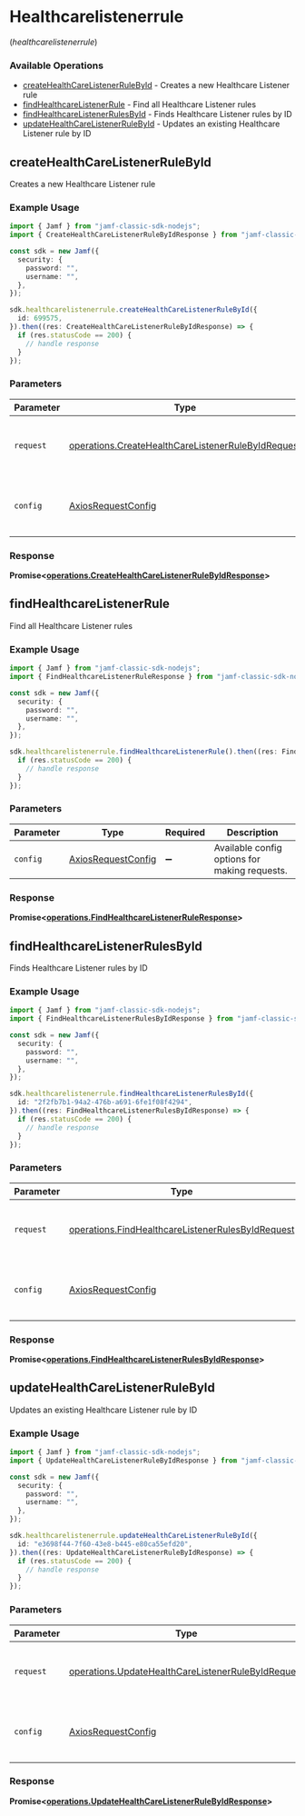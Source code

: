 # Healthcarelistenerrule
(*healthcarelistenerrule*)

### Available Operations

* [createHealthCareListenerRuleById](#createhealthcarelistenerrulebyid) - Creates a new Healthcare Listener rule
* [findHealthcareListenerRule](#findhealthcarelistenerrule) - Find all Healthcare Listener rules
* [findHealthcareListenerRulesById](#findhealthcarelistenerrulesbyid) - Finds Healthcare Listener rules by ID
* [updateHealthCareListenerRuleById](#updatehealthcarelistenerrulebyid) - Updates an existing Healthcare Listener rule by ID

## createHealthCareListenerRuleById

Creates a new Healthcare Listener rule

### Example Usage

```typescript
import { Jamf } from "jamf-classic-sdk-nodejs";
import { CreateHealthCareListenerRuleByIdResponse } from "jamf-classic-sdk-nodejs/dist/sdk/models/operations";

const sdk = new Jamf({
  security: {
    password: "",
    username: "",
  },
});

sdk.healthcarelistenerrule.createHealthCareListenerRuleById({
  id: 699575,
}).then((res: CreateHealthCareListenerRuleByIdResponse) => {
  if (res.statusCode == 200) {
    // handle response
  }
});
```

### Parameters

| Parameter                                                                                                                | Type                                                                                                                     | Required                                                                                                                 | Description                                                                                                              |
| ------------------------------------------------------------------------------------------------------------------------ | ------------------------------------------------------------------------------------------------------------------------ | ------------------------------------------------------------------------------------------------------------------------ | ------------------------------------------------------------------------------------------------------------------------ |
| `request`                                                                                                                | [operations.CreateHealthCareListenerRuleByIdRequest](../../models/operations/createhealthcarelistenerrulebyidrequest.md) | :heavy_check_mark:                                                                                                       | The request object to use for the request.                                                                               |
| `config`                                                                                                                 | [AxiosRequestConfig](https://axios-http.com/docs/req_config)                                                             | :heavy_minus_sign:                                                                                                       | Available config options for making requests.                                                                            |


### Response

**Promise<[operations.CreateHealthCareListenerRuleByIdResponse](../../models/operations/createhealthcarelistenerrulebyidresponse.md)>**


## findHealthcareListenerRule

Find all Healthcare Listener rules

### Example Usage

```typescript
import { Jamf } from "jamf-classic-sdk-nodejs";
import { FindHealthcareListenerRuleResponse } from "jamf-classic-sdk-nodejs/dist/sdk/models/operations";

const sdk = new Jamf({
  security: {
    password: "",
    username: "",
  },
});

sdk.healthcarelistenerrule.findHealthcareListenerRule().then((res: FindHealthcareListenerRuleResponse) => {
  if (res.statusCode == 200) {
    // handle response
  }
});
```

### Parameters

| Parameter                                                    | Type                                                         | Required                                                     | Description                                                  |
| ------------------------------------------------------------ | ------------------------------------------------------------ | ------------------------------------------------------------ | ------------------------------------------------------------ |
| `config`                                                     | [AxiosRequestConfig](https://axios-http.com/docs/req_config) | :heavy_minus_sign:                                           | Available config options for making requests.                |


### Response

**Promise<[operations.FindHealthcareListenerRuleResponse](../../models/operations/findhealthcarelistenerruleresponse.md)>**


## findHealthcareListenerRulesById

Finds Healthcare Listener rules by ID

### Example Usage

```typescript
import { Jamf } from "jamf-classic-sdk-nodejs";
import { FindHealthcareListenerRulesByIdResponse } from "jamf-classic-sdk-nodejs/dist/sdk/models/operations";

const sdk = new Jamf({
  security: {
    password: "",
    username: "",
  },
});

sdk.healthcarelistenerrule.findHealthcareListenerRulesById({
  id: "2f2fb7b1-94a2-476b-a691-6fe1f08f4294",
}).then((res: FindHealthcareListenerRulesByIdResponse) => {
  if (res.statusCode == 200) {
    // handle response
  }
});
```

### Parameters

| Parameter                                                                                                              | Type                                                                                                                   | Required                                                                                                               | Description                                                                                                            |
| ---------------------------------------------------------------------------------------------------------------------- | ---------------------------------------------------------------------------------------------------------------------- | ---------------------------------------------------------------------------------------------------------------------- | ---------------------------------------------------------------------------------------------------------------------- |
| `request`                                                                                                              | [operations.FindHealthcareListenerRulesByIdRequest](../../models/operations/findhealthcarelistenerrulesbyidrequest.md) | :heavy_check_mark:                                                                                                     | The request object to use for the request.                                                                             |
| `config`                                                                                                               | [AxiosRequestConfig](https://axios-http.com/docs/req_config)                                                           | :heavy_minus_sign:                                                                                                     | Available config options for making requests.                                                                          |


### Response

**Promise<[operations.FindHealthcareListenerRulesByIdResponse](../../models/operations/findhealthcarelistenerrulesbyidresponse.md)>**


## updateHealthCareListenerRuleById

Updates an existing Healthcare Listener rule by ID

### Example Usage

```typescript
import { Jamf } from "jamf-classic-sdk-nodejs";
import { UpdateHealthCareListenerRuleByIdResponse } from "jamf-classic-sdk-nodejs/dist/sdk/models/operations";

const sdk = new Jamf({
  security: {
    password: "",
    username: "",
  },
});

sdk.healthcarelistenerrule.updateHealthCareListenerRuleById({
  id: "e3698f44-7f60-43e8-b445-e80ca55efd20",
}).then((res: UpdateHealthCareListenerRuleByIdResponse) => {
  if (res.statusCode == 200) {
    // handle response
  }
});
```

### Parameters

| Parameter                                                                                                                | Type                                                                                                                     | Required                                                                                                                 | Description                                                                                                              |
| ------------------------------------------------------------------------------------------------------------------------ | ------------------------------------------------------------------------------------------------------------------------ | ------------------------------------------------------------------------------------------------------------------------ | ------------------------------------------------------------------------------------------------------------------------ |
| `request`                                                                                                                | [operations.UpdateHealthCareListenerRuleByIdRequest](../../models/operations/updatehealthcarelistenerrulebyidrequest.md) | :heavy_check_mark:                                                                                                       | The request object to use for the request.                                                                               |
| `config`                                                                                                                 | [AxiosRequestConfig](https://axios-http.com/docs/req_config)                                                             | :heavy_minus_sign:                                                                                                       | Available config options for making requests.                                                                            |


### Response

**Promise<[operations.UpdateHealthCareListenerRuleByIdResponse](../../models/operations/updatehealthcarelistenerrulebyidresponse.md)>**

